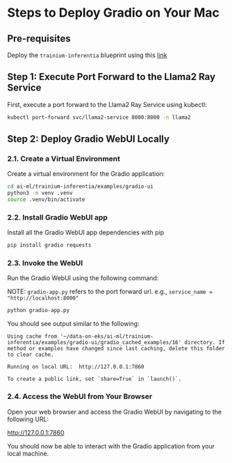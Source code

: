 # Steps to Deploy Gradio on Your Mac

## Pre-requisites
Deploy the `trainium-inferentia` blueprint using this [link](https://awslabs.github.io/data-on-eks/docs/blueprints/ai-ml/trainium)

## Step 1: Execute Port Forward to the Llama2 Ray Service
First, execute a port forward to the Llama2 Ray Service using kubectl:

```bash
kubectl port-forward svc/llama2-service 8000:8000 -n llama2
```

## Step 2: Deploy Gradio WebUI Locally

### 2.1. Create a Virtual Environment
Create a virtual environment for the Gradio application:

```bash
cd ai-ml/trainium-inferentia/examples/gradio-ui
python3 -m venv .venv
source .venv/bin/activate
```
### 2.2. Install Gradio WebUI app

Install all the Gradio WebUI app dependencies with pip

```bash
pip install gradio requests
```

### 2.3. Invoke the WebUI
Run the Gradio WebUI using the following command:

NOTE: `gradio-app.py` refers to the port forward url. e.g., `service_name = "http://localhost:8000" `

```bash
python gradio-app.py
```

You should see output similar to the following:
```text
Using cache from '~/data-on-eks/ai-ml/trainium-inferentia/examples/gradio-ui/gradio_cached_examples/16' directory. If method or examples have changed since last caching, delete this folder to clear cache.

Running on local URL:  http://127.0.0.1:7860

To create a public link, set `share=True` in `launch()`.
```

### 2.4. Access the WebUI from Your Browser
Open your web browser and access the Gradio WebUI by navigating to the following URL:

http://127.0.0.1:7860

You should now be able to interact with the Gradio application from your local machine.

